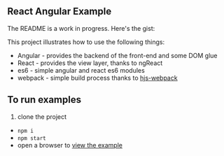 React Angular Example
---

The README is a work in progress. Here's the gist:

This project illustrates how to use the following things:

* Angular - provides the backend of the front-end and some DOM glue
* React - provides the view layer, thanks to ngReact
* es6 - simple angular and react es6 modules
* webpack - simple build process thanks to [hjs-webpack](https://github.com/henrikjoreteg/hjs-webpack)

## To run examples

1. clone the project
- `npm i`
- `npm start`
- open a browser to [view the example](http://localhost:8080/webpack-dev-server/index.html)
